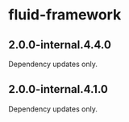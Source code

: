 # fluid-framework

## 2.0.0-internal.4.4.0

Dependency updates only.

## 2.0.0-internal.4.1.0

Dependency updates only.
